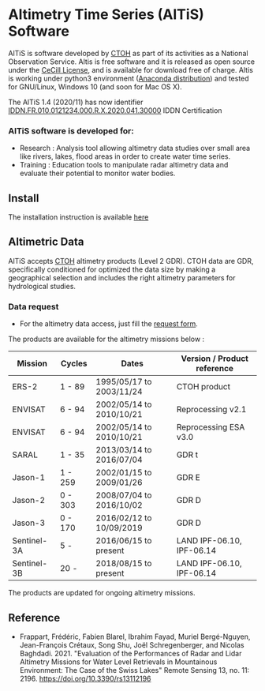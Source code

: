 # Altimetry Time Series (AlTiS) Software


AlTiS is software developed by [CTOH](http://ctoh.legos.obs-mip.fr/) as part of its activities as a National Observation Service. Altis is free software and it is released as open source under the [CeCill License](LICENSE), and is available for download free of charge. Altis is working under python3 environment ([Anaconda distribution](https://www.anaconda.com)) and tested for GNU/Linux, Windows 10 (and soon for Mac OS X).
 
The AlTiS 1.4 (2020/11) has now identifier [IDDN.FR.010.0121234.000.R.X.2020.041.30000](https://www.iddn.org/cgi-iddn/certificat.cgi?IDDN.FR.010.0121234.000.R.X.2020.041.30000) IDDN Certification
 

### AlTiS software is developed for:
 - Research : Analysis tool allowing altimetry data studies over small area like rivers, lakes, flood areas in order to create water time series.
 - Training : Education tools to manipulate radar altimetry data and evaluate their potential to monitor water bodies.


## Install
The installation instruction is available [here](INSTALL.md)

## Altimetric Data
AlTiS accepts [CTOH](http://ctoh.legos.obs-mip.fr/) altimetry products (Level 2 GDR). CTOH data are GDR, specifically conditioned for optimized the data size by making a geographical selection and includes the right altimetry parameters for hydrological studies. 

### Data request
- For the altimetry data access, just fill the [request form](http://ctoh.legos.obs-mip.fr/applications/land_surfaces/altimatric_data/altis/altis).

The products are available for the altimetry missions below :

                     
| Mission |	Cycles |          Dates           | Version / Product reference |
| ------- |	------ | ------------------------ | --------------------------- |
| ERS-2   |	1 - 89 | 1995/05/17 to 2003/11/24 |	CTOH product                |
| ENVISAT |	6 - 94 | 2002/05/14 to 2010/10/21 |	Reprocessing v2.1 |
| ENVISAT |	6 - 94 | 2002/05/14 to 2010/10/21 |	Reprocessing ESA v3.0 |
|SARAL | 1 - 35 | 2013/03/14 to 2016/07/04 |	GDR t |
| Jason-1 |	1 - 259 | 2002/01/15 to 2009/01/26 |	GDR E |
| Jason-2 |	0 - 303 | 2008/07/04 to 2016/10/02 |	GDR D |
| Jason-3 |	0 - 170 | 2016/02/12 to 10/09/2019 | GDR D |
| Sentinel-3A | 5 -  | 2016/06/15 to present | LAND IPF-06.10, IPF-06.14 |
| Sentinel-3B |	20 - | 2018/08/15 to present | LAND IPF-06.10, IPF-06.14 |
                     
The products are updated for ongoing altimetry missions.


## Reference
- Frappart, Frédéric, Fabien Blarel, Ibrahim Fayad, Muriel Bergé-Nguyen, Jean-François Crétaux, Song Shu, Joël Schregenberger, and Nicolas Baghdadi. 2021. "Evaluation of the Performances of Radar and Lidar Altimetry Missions for Water Level Retrievals in Mountainous Environment: The Case of the Swiss Lakes" Remote Sensing 13, no. 11: 2196. https://doi.org/10.3390/rs13112196 
